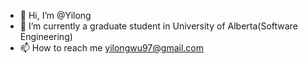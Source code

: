 - 👋 Hi, I’m @Yilong
- 🌱 I’m currently a graduate student in University of Alberta(Software Engineering)
- 📫 How to reach me yilongwu97@gmail.com

<!---
ALWYNWU/ALWYNWU is a ✨ special ✨ repository because its `README.md` (this file) appears on your GitHub profile.
You can click the Preview link to take a look at your changes.
--->
